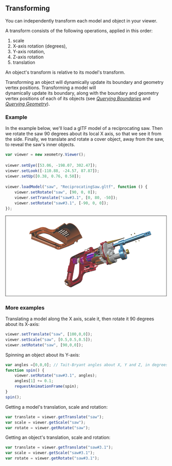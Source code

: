 ## Transforming

You can independently transform each model and object in your viewer. 

A transform consists of the following operations, applied in this order:

1. scale
2. X-axis rotation \(degrees\),
3. Y-axis rotation,
4. Z-axis rotation
5. translation

An object's transform is relative to its model's transform.

Transforming an object will dynamically update its boundary and geometry vertex positions. Transforming a model will  
dynamically update its boundary, along with the boundary and geometry vertex positions of each of its objects \(see [_Querying Boundaries_](queryingBoundaries.md) and [_Querying Geometry_](queryingGeometry.md)\).

### Example

In the example below, we'll load a glTF model of a reciprocating saw. Then we rotate the saw 90 degrees about its local X axis, so that we see it from the side. Finally, we translate and rotate a cover object,  away from the saw, to reveal the saw's inner objects.

```javascript
var viewer = new xeometry.Viewer();

viewer.setEye([53.06, -198.07, 302.47]);
viewer.setLook([-110.88, -24.57, 87.87]);
viewer.setUp([0.38, 0.76, 0.50]);

viewer.loadModel("saw", "ReciprocatingSaw.gltf", function () {
    viewer.setRotate("saw", [90, 0, 0]);
    viewer.setTranslate("saw#3.1", [0, 80, -50]);
    viewer.setRotate("saw#3.1", [-90, 0, 0]);
});
```

[![](assets/transforms.png)](http://xeolabs.com/xeometry/examples/#guidebook_transforming)

### More examples

Translating a model along the X axis, scale it, then rotate it 90 degrees about its X-axis:

```javascript
viewer.setTranslate("saw", [100,0,0]);
viewer.setScale("saw", [0.5,0.5,0.5]);
viewer.setRotate("saw", [90,0,0]);
```

Spinning an object about its Y-axis:

```javascript
var angles =[0,0,0]; // Tait-Bryant angles about X, Y and Z, in degrees
function spin() {
    viewer.setRotate("saw#3.1", angles);
    angles[1] += 0.1;
    requestAnimationFrame(spin);
}
spin();
```

Getting a model's translation, scale and rotation:

```javascript
var translate = viewer.getTranslate("saw");
var scale = viewer.getScale("saw");
var rotate = viewer.getRotate("saw");
```

Getting an object's translation, scale and rotation:

```javascript
var translate = viewer.getTranslate("saw#3.1");
var scale = viewer.getScale("saw#3.1");
var rotate = viewer.getRotate("saw#3.1");
```



